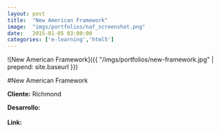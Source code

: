 ```yaml
---
layout:	post
title:	"New American Framework"
image:	"imgs/portfolios/naf_screenshot.png"
date:   2015-01-05 03:00:00
categories: ['e-learning','html5']
---
```

![New American Framework]({{ "/imgs/portfolios/new-framework.jpg" | prepend: site.baseurl }})

#New American Framework

**Cliente:** Richmond

**Desarrollo:** 
<br><br>
**Link:**
<a class="link" href="#" target="blank"> </a>